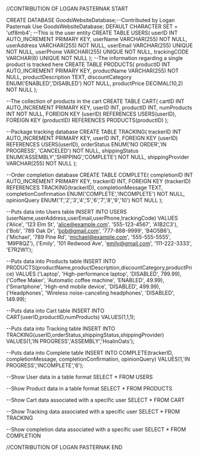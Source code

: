 //CONTRIBUTION OF LOGAN PASTERNAK START 

CREATE DATABASE GoodsWebsiteDatabase;--Contributed by Logan Pasternak
Use GoodsWebsiteDatabase;
DEFAULT CHARACTER SET = 'utf8mb4';
--This is the user entity 
CREATE TABLE USERS(
    userID INT AUTO_INCREMENT PRIMARY KEY, 
    userName VARCHAR(255) NOT NULL, 
    userAddress VARCHAR(255) NOT NULL,
    userEmail VARCHAR(255) UNIQUE NOT NULL, 
    userPhone VARCHAR(255) UNIQUE NOT NULL, 
    trackingCODE VARCHAR(6) UNIQUE NOT NULL 
);
--The information regarding a single product is tracked here
CREATE TABLE PRODUCTS(
    productID INT AUTO_INCREMENT PRIMARY KEY,
    productName VARCHAR(255) NOT NULL, 
    productDescription TEXT, 
    discountCategory ENUM('ENABLED','DISABLED') NOT NULL, 
    productPrice DECIMAL(10,2) NOT NULL
);

--The collection of products in the cart
CREATE TABLE CART(
    cartID INT AUTO_INCREMENT PRIMARY KEY, 
    userID INT, 
    productID INT, 
    numProducts INT NOT NULL,
    FOREIGN KEY (userID) REFERENCES USERS(userID), 
    FOREIGN KEY (productID) REFERENCES PRODUCTS(productID) 
);

--Package tracking database
CREATE TABLE TRACKING(
    trackerID INT AUTO_INCREMENT PRIMARY KEY, 
    userID INT, 
    FOREIGN KEY (userID) REFERENCES USERS(userID), 
    orderStatus ENUM('NO ORDER','IN PROGRESS', 'CANCELED') NOT NULL, 
    shippingStatus ENUM('ASSEMBLY','SHIPPING','COMPLETE') NOT NULL, 
    shippingProvider VARCHAR(255) NOT NULL 
);

--Order completion database
CREATE TABLE COMPLETE(
    completionID INT AUTO_INCREMENT PRIMARY KEY,
    trackerID INT, 
    FOREIGN KEY (trackerID) REFERENCES TRACKING(trackerID), 
    completionMessage TEXT, 
    completionConfirmation ENUM('COMPLETE','INCOMPLETE') NOT NULL, 
    opinionQuery ENUM('1','2','3','4','5','6','7','8','9','10') NOT NULL 
);

--Puts data into Users table
INSERT INTO USERS (userName,userAddress,userEmail,userPhone,trackingCode)
VALUES
    ('Alice', '123 Elm St', 'alice@example.com', '555-123-4567', 'A1B2C3'),
    ('Bob', '789 Oak Dr', 'bob@gmail.com', '777-888-9999', 'B4O5B6'),
    ('Michael', '789 Pine Rd', 'michael@example.com', '555-555-5555', 'M9P8QZ'),
    ('Emily', '101 Redwood Ave', 'emily@gmail.com', '111-222-3333', 'E7R2W1');

--Puts data into Products table
INSERT INTO PRODUCTS(productName,productDescription,discountCategory,productPrice)
VALUES
    ('Laptop', 'High-performance laptop', 'DISABLED', 799.99),
    ('Coffee Maker', 'Automatic coffee machine', 'ENABLED', 49.99),
    ('Smartphone', 'High-end mobile device', 'DISABLED', 499.99),
    ('Headphones', 'Wireless noise-canceling headphones', 'DISABLED', 149.99);

--Puts data into Cart table
INSERT INTO CART(userID,productID,numProducts)
VALUES(1,1,1);

--Puts data into Tracking table
INSERT INTO TRACKING(userID,orderStatus,shippingStatus,shippingProvider)
VALUES(1,'IN PROGRESS','ASSEMBLY','HoalinOats');

--Puts data into Complete table
INSERT INTO COMPLETE(trackerID, completionMessage, completionConfirmation, opinionQuery)
VALUES(1,'IN PROGRESS','INCOMPLETE','6');

--Show User data in a table format
SELECT * FROM USERS

--Show Product data in a table format
SELECT * FROM PRODUCTS

--Show Cart data associated with a specific user
SELECT * FROM CART

--Show Tracking data associated with a specific user
SELECT * FROM TRACKING

--Show completion data associated with a specific user
SELECT * FROM COMPLETION

//CONTRIBUTION OF LOGAN PASTERNAK END

